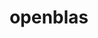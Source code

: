 ---
title: "openblas"
layout: cache
categories: [package, develop-2024-11-24]
meta: {"versions": ["0.3.28"], "compilers": ["apple-clang@=15.0.0", "gcc@=11.1.0", "gcc@=11.4.0", "gcc@=12.3.0", "gcc@=13.2.0", "gcc@=7.3.1", "gcc@=7.5.0", "gcc@=9.4.0", "oneapi@=2024.2.1"], "oss": ["amzn2", "ubuntu18.04", "ubuntu20.04", "ubuntu22.04", "ubuntu24.04", "ventura"], "platforms": ["darwin", "linux"], "targets": ["aarch64", "neoverse_n1", "neoverse_v1", "neoverse_v2", "ppc64le", "x86_64_v3"], "stacks": ["aws-isc", "aws-isc-aarch64", "build_systems", "data-vis-sdk", "e4s", "e4s-neoverse-v2", "e4s-neoverse_v1", "e4s-oneapi", "e4s-power", "e4s-rocm-external", "ml-darwin-aarch64-mps", "ml-linux-aarch64-cpu", "ml-linux-aarch64-cuda", "ml-linux-x86_64-cpu", "ml-linux-x86_64-cuda", "ml-linux-x86_64-rocm", "radiuss", "radiuss-aws", "radiuss-aws-aarch64", "root", "tutorial"], "num_specs": 25, "num_specs_by_stack": {"ml-darwin-aarch64-mps": 1, "root": 25, "aws-isc-aarch64": 2, "radiuss-aws-aarch64": 2, "aws-isc": 1, "radiuss-aws": 1, "build_systems": 1, "radiuss": 1, "e4s-power": 2, "data-vis-sdk": 1, "e4s-neoverse_v1": 2, "e4s-neoverse-v2": 2, "e4s": 3, "e4s-rocm-external": 1, "tutorial": 4, "e4s-oneapi": 2, "ml-linux-aarch64-cuda": 1, "ml-linux-aarch64-cpu": 1, "ml-linux-x86_64-cpu": 1, "ml-linux-x86_64-rocm": 1, "ml-linux-x86_64-cuda": 1}}
spec_details: [{"hash": "gvd4lw4nwitc62npcv4erjgfifeczz3w", "compiler": "apple-clang@=15.0.0", "versions": ["0.3.28"], "os": "ventura", "platform": "darwin", "target": "aarch64", "variants": ["~bignuma", "build_system=makefile", "~consistent_fpcsr", "+dynamic_dispatch", "~fortran", "~ilp64", "+locking", "patches=d0b9276", "+pic", "+shared", "symbol_suffix=none", "threads=none"], "stacks": ["ml-darwin-aarch64-mps", "root"], "size": "-", "tarball": "https://binaries.spack.io/develop-2024-11-24/build_cache/darwin-ventura-aarch64/apple-clang-15.0.0/openblas-0.3.28/darwin-ventura-aarch64-apple-clang-15.0.0-openblas-0.3.28-gvd4lw4nwitc62npcv4erjgfifeczz3w.spack"}, {"hash": "bseca4ccabn2fsyr4id7n2ypcu4giq7q", "compiler": "gcc@=7.3.1", "versions": ["0.3.28"], "os": "amzn2", "platform": "linux", "target": "aarch64", "variants": ["~bignuma", "build_system=makefile", "~consistent_fpcsr", "+dynamic_dispatch", "+fortran", "~ilp64", "+locking", "patches=d0b9276", "+pic", "+shared", "symbol_suffix=none", "threads=openmp"], "stacks": ["root", "aws-isc-aarch64"], "size": "-", "tarball": "https://binaries.spack.io/develop-2024-11-24/build_cache/linux-amzn2-aarch64/gcc-7.3.1/openblas-0.3.28/linux-amzn2-aarch64-gcc-7.3.1-openblas-0.3.28-bseca4ccabn2fsyr4id7n2ypcu4giq7q.spack"}, {"hash": "tmavttrhqw2mddtz3p2wkm4jqdsjx3q7", "compiler": "gcc@=7.3.1", "versions": ["0.3.28"], "os": "amzn2", "platform": "linux", "target": "aarch64", "variants": ["~bignuma", "build_system=makefile", "~consistent_fpcsr", "+dynamic_dispatch", "+fortran", "~ilp64", "+locking", "patches=d0b9276", "+pic", "+shared", "symbol_suffix=none", "threads=none"], "stacks": ["root", "radiuss-aws-aarch64"], "size": "-", "tarball": "https://binaries.spack.io/develop-2024-11-24/build_cache/linux-amzn2-aarch64/gcc-7.3.1/openblas-0.3.28/linux-amzn2-aarch64-gcc-7.3.1-openblas-0.3.28-tmavttrhqw2mddtz3p2wkm4jqdsjx3q7.spack"}, {"hash": "jrhedudl6itcfo4ssa3nwkn3hyixoo6k", "compiler": "gcc@=7.3.1", "versions": ["0.3.28"], "os": "amzn2", "platform": "linux", "target": "neoverse_n1", "variants": ["~bignuma", "build_system=makefile", "~consistent_fpcsr", "+dynamic_dispatch", "+fortran", "~ilp64", "+locking", "patches=d0b9276", "+pic", "+shared", "symbol_suffix=none", "threads=openmp"], "stacks": ["root", "aws-isc-aarch64"], "size": "-", "tarball": "https://binaries.spack.io/develop-2024-11-24/build_cache/linux-amzn2-neoverse_n1/gcc-7.3.1/openblas-0.3.28/linux-amzn2-neoverse_n1-gcc-7.3.1-openblas-0.3.28-jrhedudl6itcfo4ssa3nwkn3hyixoo6k.spack"}, {"hash": "hp3kq5oicbimyd26ggmpxjcbyny6zsgc", "compiler": "gcc@=7.3.1", "versions": ["0.3.28"], "os": "amzn2", "platform": "linux", "target": "neoverse_n1", "variants": ["~bignuma", "build_system=makefile", "~consistent_fpcsr", "+dynamic_dispatch", "+fortran", "~ilp64", "+locking", "patches=d0b9276", "+pic", "+shared", "symbol_suffix=none", "threads=none"], "stacks": ["root", "radiuss-aws-aarch64"], "size": "-", "tarball": "https://binaries.spack.io/develop-2024-11-24/build_cache/linux-amzn2-neoverse_n1/gcc-7.3.1/openblas-0.3.28/linux-amzn2-neoverse_n1-gcc-7.3.1-openblas-0.3.28-hp3kq5oicbimyd26ggmpxjcbyny6zsgc.spack"}, {"hash": "axkjykzlopt2626fk3jxhfm5te6ziyij", "compiler": "gcc@=7.3.1", "versions": ["0.3.28"], "os": "amzn2", "platform": "linux", "target": "x86_64_v3", "variants": ["~bignuma", "build_system=makefile", "~consistent_fpcsr", "+dynamic_dispatch", "+fortran", "~ilp64", "+locking", "patches=d0b9276", "+pic", "+shared", "symbol_suffix=none", "threads=openmp"], "stacks": ["root", "aws-isc"], "size": "-", "tarball": "https://binaries.spack.io/develop-2024-11-24/build_cache/linux-amzn2-x86_64_v3/gcc-7.3.1/openblas-0.3.28/linux-amzn2-x86_64_v3-gcc-7.3.1-openblas-0.3.28-axkjykzlopt2626fk3jxhfm5te6ziyij.spack"}, {"hash": "jsj3m2if5eln5hfs4n5sbiy64ojy4sdz", "compiler": "gcc@=7.3.1", "versions": ["0.3.28"], "os": "amzn2", "platform": "linux", "target": "x86_64_v3", "variants": ["~bignuma", "build_system=makefile", "~consistent_fpcsr", "+dynamic_dispatch", "+fortran", "~ilp64", "+locking", "patches=d0b9276", "+pic", "+shared", "symbol_suffix=none", "threads=none"], "stacks": ["root", "radiuss-aws"], "size": "-", "tarball": "https://binaries.spack.io/develop-2024-11-24/build_cache/linux-amzn2-x86_64_v3/gcc-7.3.1/openblas-0.3.28/linux-amzn2-x86_64_v3-gcc-7.3.1-openblas-0.3.28-jsj3m2if5eln5hfs4n5sbiy64ojy4sdz.spack"}, {"hash": "jerslx52gm7feakxh32aooemjtppqjwj", "compiler": "gcc@=7.5.0", "versions": ["0.3.28"], "os": "ubuntu18.04", "platform": "linux", "target": "x86_64_v3", "variants": ["~bignuma", "build_system=makefile", "~consistent_fpcsr", "+dynamic_dispatch", "+fortran", "~ilp64", "+locking", "patches=d0b9276", "+pic", "+shared", "symbol_suffix=none", "threads=none"], "stacks": ["build_systems", "root", "radiuss"], "size": "-", "tarball": "https://binaries.spack.io/develop-2024-11-24/build_cache/linux-ubuntu18.04-x86_64_v3/gcc-7.5.0/openblas-0.3.28/linux-ubuntu18.04-x86_64_v3-gcc-7.5.0-openblas-0.3.28-jerslx52gm7feakxh32aooemjtppqjwj.spack"}, {"hash": "kzk4klczxcjowwaupi4v56m3zokw7b55", "compiler": "gcc@=9.4.0", "versions": ["0.3.28"], "os": "ubuntu20.04", "platform": "linux", "target": "ppc64le", "variants": ["~bignuma", "build_system=makefile", "~consistent_fpcsr", "+dynamic_dispatch", "+fortran", "~ilp64", "+locking", "patches=d0b9276", "+pic", "+shared", "symbol_suffix=none", "threads=openmp"], "stacks": ["root", "e4s-power"], "size": "-", "tarball": "https://binaries.spack.io/develop-2024-11-24/build_cache/linux-ubuntu20.04-ppc64le/gcc-9.4.0/openblas-0.3.28/linux-ubuntu20.04-ppc64le-gcc-9.4.0-openblas-0.3.28-kzk4klczxcjowwaupi4v56m3zokw7b55.spack"}, {"hash": "ee2wllxrl7hh6owb5uaky5b5xzrsk57d", "compiler": "gcc@=9.4.0", "versions": ["0.3.28"], "os": "ubuntu20.04", "platform": "linux", "target": "ppc64le", "variants": ["~bignuma", "build_system=makefile", "~consistent_fpcsr", "+dynamic_dispatch", "+fortran", "~ilp64", "+locking", "patches=d0b9276", "+pic", "~shared", "symbol_suffix=none", "threads=openmp"], "stacks": ["root", "e4s-power"], "size": "-", "tarball": "https://binaries.spack.io/develop-2024-11-24/build_cache/linux-ubuntu20.04-ppc64le/gcc-9.4.0/openblas-0.3.28/linux-ubuntu20.04-ppc64le-gcc-9.4.0-openblas-0.3.28-ee2wllxrl7hh6owb5uaky5b5xzrsk57d.spack"}, {"hash": "o4b2sgeht2avcle4cxgrgg7ffvsxgjhc", "compiler": "gcc@=11.1.0", "versions": ["0.3.28"], "os": "ubuntu20.04", "platform": "linux", "target": "x86_64_v3", "variants": ["~bignuma", "build_system=makefile", "~consistent_fpcsr", "+dynamic_dispatch", "+fortran", "~ilp64", "+locking", "patches=d0b9276", "+pic", "+shared", "symbol_suffix=none", "threads=none"], "stacks": ["root", "data-vis-sdk"], "size": "-", "tarball": "https://binaries.spack.io/develop-2024-11-24/build_cache/linux-ubuntu20.04-x86_64_v3/gcc-11.1.0/openblas-0.3.28/linux-ubuntu20.04-x86_64_v3-gcc-11.1.0-openblas-0.3.28-o4b2sgeht2avcle4cxgrgg7ffvsxgjhc.spack"}, {"hash": "bpwjg6arlapucswen74p3zrgdysbdagk", "compiler": "gcc@=11.4.0", "versions": ["0.3.28"], "os": "ubuntu22.04", "platform": "linux", "target": "neoverse_v1", "variants": ["~bignuma", "build_system=makefile", "~consistent_fpcsr", "+dynamic_dispatch", "+fortran", "~ilp64", "+locking", "patches=d0b9276", "+pic", "+shared", "symbol_suffix=none", "threads=openmp"], "stacks": ["root", "e4s-neoverse_v1"], "size": "-", "tarball": "https://binaries.spack.io/develop-2024-11-24/build_cache/linux-ubuntu22.04-neoverse_v1/gcc-11.4.0/openblas-0.3.28/linux-ubuntu22.04-neoverse_v1-gcc-11.4.0-openblas-0.3.28-bpwjg6arlapucswen74p3zrgdysbdagk.spack"}, {"hash": "uik4lzqfdh7a3ub3m7wg34jkzl42shan", "compiler": "gcc@=11.4.0", "versions": ["0.3.28"], "os": "ubuntu22.04", "platform": "linux", "target": "neoverse_v1", "variants": ["~bignuma", "build_system=makefile", "~consistent_fpcsr", "+dynamic_dispatch", "+fortran", "~ilp64", "+locking", "patches=d0b9276", "+pic", "~shared", "symbol_suffix=none", "threads=openmp"], "stacks": ["root", "e4s-neoverse_v1"], "size": "-", "tarball": "https://binaries.spack.io/develop-2024-11-24/build_cache/linux-ubuntu22.04-neoverse_v1/gcc-11.4.0/openblas-0.3.28/linux-ubuntu22.04-neoverse_v1-gcc-11.4.0-openblas-0.3.28-uik4lzqfdh7a3ub3m7wg34jkzl42shan.spack"}, {"hash": "weglw3kiutvzfekuaiztxhgi75hm5ocw", "compiler": "gcc@=11.4.0", "versions": ["0.3.28"], "os": "ubuntu22.04", "platform": "linux", "target": "neoverse_v2", "variants": ["~bignuma", "build_system=makefile", "~consistent_fpcsr", "+dynamic_dispatch", "+fortran", "~ilp64", "+locking", "patches=d0b9276", "+pic", "+shared", "symbol_suffix=none", "threads=openmp"], "stacks": ["root", "e4s-neoverse-v2"], "size": "-", "tarball": "https://binaries.spack.io/develop-2024-11-24/build_cache/linux-ubuntu22.04-neoverse_v2/gcc-11.4.0/openblas-0.3.28/linux-ubuntu22.04-neoverse_v2-gcc-11.4.0-openblas-0.3.28-weglw3kiutvzfekuaiztxhgi75hm5ocw.spack"}, {"hash": "oyzepxm7l2wkhyv3knkbxqwuurttdpgv", "compiler": "gcc@=11.4.0", "versions": ["0.3.28"], "os": "ubuntu22.04", "platform": "linux", "target": "neoverse_v2", "variants": ["~bignuma", "build_system=makefile", "~consistent_fpcsr", "+dynamic_dispatch", "+fortran", "~ilp64", "+locking", "patches=d0b9276", "+pic", "~shared", "symbol_suffix=none", "threads=openmp"], "stacks": ["root", "e4s-neoverse-v2"], "size": "-", "tarball": "https://binaries.spack.io/develop-2024-11-24/build_cache/linux-ubuntu22.04-neoverse_v2/gcc-11.4.0/openblas-0.3.28/linux-ubuntu22.04-neoverse_v2-gcc-11.4.0-openblas-0.3.28-oyzepxm7l2wkhyv3knkbxqwuurttdpgv.spack"}, {"hash": "qabirq3s7yprjoej77fsqzg4lyhgrt2c", "compiler": "gcc@=11.4.0", "versions": ["0.3.28"], "os": "ubuntu22.04", "platform": "linux", "target": "x86_64_v3", "variants": ["~bignuma", "build_system=makefile", "~consistent_fpcsr", "+dynamic_dispatch", "+fortran", "~ilp64", "+locking", "patches=d0b9276", "+pic", "+shared", "symbol_suffix=none", "threads=openmp"], "stacks": ["e4s", "root", "e4s-rocm-external"], "size": "-", "tarball": "https://binaries.spack.io/develop-2024-11-24/build_cache/linux-ubuntu22.04-x86_64_v3/gcc-11.4.0/openblas-0.3.28/linux-ubuntu22.04-x86_64_v3-gcc-11.4.0-openblas-0.3.28-qabirq3s7yprjoej77fsqzg4lyhgrt2c.spack"}, {"hash": "nlq7jtp5drctc23iheczkeih7v4wnlc5", "compiler": "gcc@=11.4.0", "versions": ["0.3.28"], "os": "ubuntu22.04", "platform": "linux", "target": "x86_64_v3", "variants": ["~bignuma", "build_system=makefile", "~consistent_fpcsr", "+dynamic_dispatch", "+fortran", "+ilp64", "+locking", "patches=d0b9276", "+pic", "+shared", "symbol_suffix=64_", "threads=openmp"], "stacks": ["e4s", "root", "tutorial"], "size": "-", "tarball": "https://binaries.spack.io/develop-2024-11-24/build_cache/linux-ubuntu22.04-x86_64_v3/gcc-11.4.0/openblas-0.3.28/linux-ubuntu22.04-x86_64_v3-gcc-11.4.0-openblas-0.3.28-nlq7jtp5drctc23iheczkeih7v4wnlc5.spack"}, {"hash": "7pfguioz2xdjzna2namspzqawks623ux", "compiler": "gcc@=11.4.0", "versions": ["0.3.28"], "os": "ubuntu22.04", "platform": "linux", "target": "x86_64_v3", "variants": ["~bignuma", "build_system=makefile", "~consistent_fpcsr", "+dynamic_dispatch", "+fortran", "~ilp64", "+locking", "patches=d0b9276", "+pic", "~shared", "symbol_suffix=none", "threads=openmp"], "stacks": ["e4s", "root"], "size": "-", "tarball": "https://binaries.spack.io/develop-2024-11-24/build_cache/linux-ubuntu22.04-x86_64_v3/gcc-11.4.0/openblas-0.3.28/linux-ubuntu22.04-x86_64_v3-gcc-11.4.0-openblas-0.3.28-7pfguioz2xdjzna2namspzqawks623ux.spack"}, {"hash": "w2fghghowf7wdz5fyl6sjqfdp232uksm", "compiler": "gcc@=11.4.0", "versions": ["0.3.28"], "os": "ubuntu22.04", "platform": "linux", "target": "x86_64_v3", "variants": ["~bignuma", "build_system=makefile", "~consistent_fpcsr", "+dynamic_dispatch", "+fortran", "~ilp64", "+locking", "patches=d0b9276", "+pic", "+shared", "symbol_suffix=none", "threads=none"], "stacks": ["root", "tutorial"], "size": "-", "tarball": "https://binaries.spack.io/develop-2024-11-24/build_cache/linux-ubuntu22.04-x86_64_v3/gcc-11.4.0/openblas-0.3.28/linux-ubuntu22.04-x86_64_v3-gcc-11.4.0-openblas-0.3.28-w2fghghowf7wdz5fyl6sjqfdp232uksm.spack"}, {"hash": "aliqr5t6k2tzder6t7j6rvvabjqagkph", "compiler": "gcc@=12.3.0", "versions": ["0.3.28"], "os": "ubuntu22.04", "platform": "linux", "target": "x86_64_v3", "variants": ["~bignuma", "build_system=makefile", "~consistent_fpcsr", "+dynamic_dispatch", "+fortran", "~ilp64", "+locking", "patches=d0b9276", "+pic", "+shared", "symbol_suffix=none", "threads=none"], "stacks": ["root", "tutorial"], "size": "-", "tarball": "https://binaries.spack.io/develop-2024-11-24/build_cache/linux-ubuntu22.04-x86_64_v3/gcc-12.3.0/openblas-0.3.28/linux-ubuntu22.04-x86_64_v3-gcc-12.3.0-openblas-0.3.28-aliqr5t6k2tzder6t7j6rvvabjqagkph.spack"}, {"hash": "v6aqcj3jl2ztlkkvvizoycyittv2x5ar", "compiler": "gcc@=12.3.0", "versions": ["0.3.28"], "os": "ubuntu22.04", "platform": "linux", "target": "x86_64_v3", "variants": ["~bignuma", "build_system=makefile", "~consistent_fpcsr", "+dynamic_dispatch", "+fortran", "~ilp64", "+locking", "patches=d0b9276", "+pic", "+shared", "symbol_suffix=none", "threads=openmp"], "stacks": ["root", "tutorial"], "size": "-", "tarball": "https://binaries.spack.io/develop-2024-11-24/build_cache/linux-ubuntu22.04-x86_64_v3/gcc-12.3.0/openblas-0.3.28/linux-ubuntu22.04-x86_64_v3-gcc-12.3.0-openblas-0.3.28-v6aqcj3jl2ztlkkvvizoycyittv2x5ar.spack"}, {"hash": "26j5ogx24re5wdx4egivgm5oxfxzdygp", "compiler": "oneapi@=2024.2.1", "versions": ["0.3.28"], "os": "ubuntu22.04", "platform": "linux", "target": "x86_64_v3", "variants": ["~bignuma", "build_system=makefile", "~consistent_fpcsr", "+dynamic_dispatch", "+fortran", "~ilp64", "+locking", "patches=d0b9276", "+pic", "+shared", "symbol_suffix=none", "threads=openmp"], "stacks": ["root", "e4s-oneapi"], "size": "-", "tarball": "https://binaries.spack.io/develop-2024-11-24/build_cache/linux-ubuntu22.04-x86_64_v3/oneapi-2024.2.1/openblas-0.3.28/linux-ubuntu22.04-x86_64_v3-oneapi-2024.2.1-openblas-0.3.28-26j5ogx24re5wdx4egivgm5oxfxzdygp.spack"}, {"hash": "omhoq7vzfgo7v2d6aut5kw2fk3r4plfk", "compiler": "oneapi@=2024.2.1", "versions": ["0.3.28"], "os": "ubuntu22.04", "platform": "linux", "target": "x86_64_v3", "variants": ["~bignuma", "build_system=makefile", "~consistent_fpcsr", "+dynamic_dispatch", "+fortran", "~ilp64", "+locking", "patches=d0b9276", "+pic", "~shared", "symbol_suffix=none", "threads=openmp"], "stacks": ["root", "e4s-oneapi"], "size": "-", "tarball": "https://binaries.spack.io/develop-2024-11-24/build_cache/linux-ubuntu22.04-x86_64_v3/oneapi-2024.2.1/openblas-0.3.28/linux-ubuntu22.04-x86_64_v3-oneapi-2024.2.1-openblas-0.3.28-omhoq7vzfgo7v2d6aut5kw2fk3r4plfk.spack"}, {"hash": "772xeqvgiwrfpsz3hgzby2deb3byz6ac", "compiler": "gcc@=13.2.0", "versions": ["0.3.28"], "os": "ubuntu24.04", "platform": "linux", "target": "aarch64", "variants": ["~bignuma", "build_system=makefile", "~consistent_fpcsr", "+dynamic_dispatch", "+fortran", "~ilp64", "+locking", "patches=d0b9276", "+pic", "+shared", "symbol_suffix=none", "threads=none"], "stacks": ["root", "ml-linux-aarch64-cuda", "ml-linux-aarch64-cpu"], "size": "-", "tarball": "https://binaries.spack.io/develop-2024-11-24/build_cache/linux-ubuntu24.04-aarch64/gcc-13.2.0/openblas-0.3.28/linux-ubuntu24.04-aarch64-gcc-13.2.0-openblas-0.3.28-772xeqvgiwrfpsz3hgzby2deb3byz6ac.spack"}, {"hash": "ajdnlmhexjhwdvgjvx44ssbna6dwfj57", "compiler": "gcc@=13.2.0", "versions": ["0.3.28"], "os": "ubuntu24.04", "platform": "linux", "target": "x86_64_v3", "variants": ["~bignuma", "build_system=makefile", "~consistent_fpcsr", "+dynamic_dispatch", "+fortran", "~ilp64", "+locking", "patches=d0b9276", "+pic", "+shared", "symbol_suffix=none", "threads=none"], "stacks": ["root", "ml-linux-x86_64-cpu", "ml-linux-x86_64-rocm", "ml-linux-x86_64-cuda"], "size": "-", "tarball": "https://binaries.spack.io/develop-2024-11-24/build_cache/linux-ubuntu24.04-x86_64_v3/gcc-13.2.0/openblas-0.3.28/linux-ubuntu24.04-x86_64_v3-gcc-13.2.0-openblas-0.3.28-ajdnlmhexjhwdvgjvx44ssbna6dwfj57.spack"}]
---